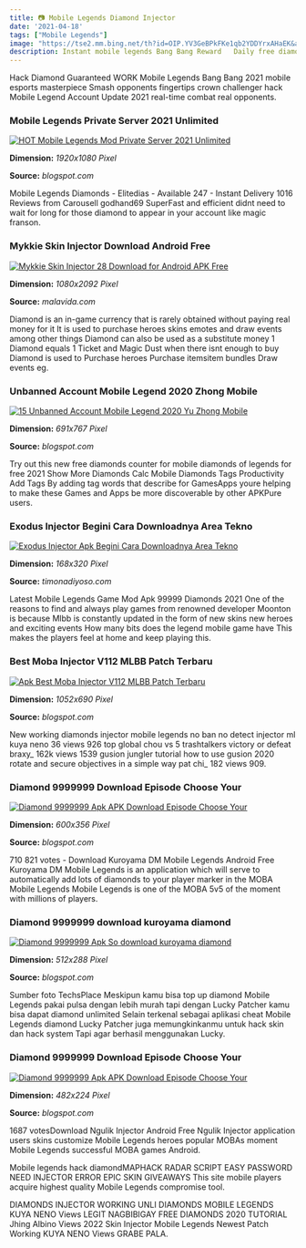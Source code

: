 ```yaml
---
title: 📷 Mobile Legends Diamond Injector
date: '2021-04-18'
tags: ["Mobile Legends"]
image: "https://tse2.mm.bing.net/th?id=OIP.YV3GeBPkFKe1qb2YDDYrxAHaEK&amp;pid=15.1"
description: Instant mobile legends Bang Bang Reward   Daily free diamond and battle points Instant sheats mobile legends free diamaond and battle points the best app for
---
```




Hack Diamond Guaranteed WORK Mobile Legends Bang Bang 2021 mobile esports masterpiece Smash opponents fingertips crown challenger hack Mobile Legend Account Update 2021 real-time combat real opponents.



###  Mobile Legends Private Server 2021 Unlimited 

[![HOT Mobile Legends Mod Private Server 2021 Unlimited ](https://1.bp.blogspot.com/-SVFtSyfe2u4/YAOihO1eYrI/AAAAAAAABkI/hYzZtonNYTER_vK2_LJFSwFn3Ec_hvZnQCLcBGAsYHQ/s1920/mobile-legends-private-server.png)](https://1.bp.blogspot.com/-SVFtSyfe2u4/YAOihO1eYrI/AAAAAAAABkI/hYzZtonNYTER_vK2_LJFSwFn3Ec_hvZnQCLcBGAsYHQ/s1920/mobile-legends-private-server.png)


**Dimension:** _1920x1080 Pixel_ 

**Source:** _blogspot.com_ 


Mobile Legends Diamonds - Elitedias - Available 247 - Instant Delivery 1016 Reviews from Carousell godhand69 SuperFast and efficient didnt need to wait for long for those diamond to appear in your account like magic franson.


### Mykkie Skin Injector Download Android Free

[![Mykkie Skin Injector 28  Download for Android APK Free](https://imag.malavida.com/mvimgbig/download-fs/mykkie-skin-injector-29725-10.jpg)](https://imag.malavida.com/mvimgbig/download-fs/mykkie-skin-injector-29725-10.jpg)


**Dimension:** _1080x2092 Pixel_ 

**Source:** _malavida.com_ 


Diamond is an in-game currency that is rarely obtained without paying real money for it It is used to purchase heroes skins emotes and draw events among other things Diamond can also be used as a substitute money 1 Diamond equals 1 Ticket and Magic Dust when there isnt enough to buy Diamond is used to Purchase heroes Purchase itemsitem bundles Draw events eg.


### Unbanned Account Mobile Legend 2020 Zhong Mobile 

[![15 Unbanned Account Mobile Legend 2020 Yu Zhong  Mobile ](https://cache.custompcguide.net/wp-content/uploads/2019/12/mobile-legends-counter-denies-savage.jpg)](https://cache.custompcguide.net/wp-content/uploads/2019/12/mobile-legends-counter-denies-savage.jpg)


**Dimension:** _691x767 Pixel_ 

**Source:** _blogspot.com_ 


Try out this new free diamonds counter for mobile diamonds of legends for free 2021 Show More Diamonds Calc Mobile Diamonds Tags Productivity Add Tags By adding tag words that describe for GamesApps youre helping to make these Games and Apps be more discoverable by other APKPure users.


### Exodus Injector Begini Cara Downloadnya Area Tekno

[![Exodus Injector Apk Begini Cara Downloadnya  Area Tekno](https://1.bp.blogspot.com/-nYVcmB498NM/XyLIQjtKkpI/AAAAAAAAB9g/0wQGOHN4MbMqDwqNsAwDxxQjQ3eaQLLCQCNcBGAsYHQ/s320/Exodus%2BInjector%2BApk.jpg)](https://1.bp.blogspot.com/-nYVcmB498NM/XyLIQjtKkpI/AAAAAAAAB9g/0wQGOHN4MbMqDwqNsAwDxxQjQ3eaQLLCQCNcBGAsYHQ/s320/Exodus%2BInjector%2BApk.jpg)


**Dimension:** _168x320 Pixel_ 

**Source:** _timonadiyoso.com_ 


Latest Mobile Legends Game Mod Apk 99999 Diamonds 2021 One of the reasons to find and always play games from renowned developer Moonton is because Mlbb is constantly updated in the form of new skins new heroes and exciting events How many bits does the legend mobile game have This makes the players feel at home and keep playing this.


###  Best Moba Injector V112 MLBB Patch Terbaru

[![Apk Best Moba Injector V112 MLBB Patch Terbaru](https://1.bp.blogspot.com/-NyUfUI-NEXc/X8N0cft3CfI/AAAAAAAAMgY/HkoxjL-pfckbGIdlpgw84sq4RyYRYzRdACLcBGAsYHQ/s1052/Screenshot%2B%25285434%2529.jpg)](https://1.bp.blogspot.com/-NyUfUI-NEXc/X8N0cft3CfI/AAAAAAAAMgY/HkoxjL-pfckbGIdlpgw84sq4RyYRYzRdACLcBGAsYHQ/s1052/Screenshot%2B%25285434%2529.jpg)


**Dimension:** _1052x690 Pixel_ 

**Source:** _blogspot.com_ 


New working diamonds injector mobile legends no ban no detect injector ml kuya neno 36 views 926 top global chou vs 5 trashtalkers victory or defeat braxy_ 162k views 1539 gusion jungler tutorial how to use gusion 2020 rotate and secure objectives in a simple way pat chi_ 182 views 909.


### Diamond 9999999 Download Episode Choose Your 

[![Diamond 9999999 Apk  APK Download Episode Choose Your ](https://i.pinimg.com/originals/25/6f/22/256f22007952409e616f00ecb3eb2485.jpg)](https://i.pinimg.com/originals/25/6f/22/256f22007952409e616f00ecb3eb2485.jpg)


**Dimension:** _600x356 Pixel_ 

**Source:** _blogspot.com_ 


710 821 votes - Download Kuroyama DM Mobile Legends Android Free Kuroyama DM Mobile Legends is an application which will serve to automatically add lots of diamonds to your player marker in the MOBA Mobile Legends Mobile Legends is one of the MOBA 5v5 of the moment with millions of players.


### Diamond 9999999 download kuroyama diamond 

[![Diamond 9999999 Apk  So download kuroyama diamond ](https://4.bp.blogspot.com/-0zt4hiR0H0I/UzV60MP9NnI/AAAAAAAAAgI/68aKyPOwPYo/s1600/Download-Big-Gun-v1-3-Mod-Money-APK-hack2.jpg)](https://4.bp.blogspot.com/-0zt4hiR0H0I/UzV60MP9NnI/AAAAAAAAAgI/68aKyPOwPYo/s1600/Download-Big-Gun-v1-3-Mod-Money-APK-hack2.jpg)


**Dimension:** _512x288 Pixel_ 

**Source:** _blogspot.com_ 


Sumber foto TechsPlace Meskipun kamu bisa top up diamond Mobile Legends pakai pulsa dengan lebih murah tapi dengan Lucky Patcher kamu bisa dapat diamond unlimited Selain terkenal sebagai aplikasi cheat Mobile Legends diamond Lucky Patcher juga memungkinkanmu untuk hack skin dan hack system Tapi agar berhasil menggunakan Lucky.


### Diamond 9999999 Download Episode Choose Your 

[![Diamond 9999999 Apk  APK Download Episode Choose Your ](http://www.gamecheetah.org/wp-content/uploads/2017/04/buy_gems.jpg)](http://www.gamecheetah.org/wp-content/uploads/2017/04/buy_gems.jpg)


**Dimension:** _482x224 Pixel_ 

**Source:** _blogspot.com_ 



 1687 votesDownload Ngulik Injector Android Free Ngulik Injector application users skins customize Mobile Legends heroes popular MOBAs moment Mobile Legends successful MOBA games Android.


Mobile legends hack diamondMAPHACK RADAR SCRIPT EASY PASSWORD NEED INJECTOR ERROR EPIC SKIN GIVEAWAYS This site mobile players acquire highest quality Mobile Legends compromise tool.


DIAMONDS INJECTOR WORKING UNLI DIAMONDS MOBILE LEGENDS KUYA NENO Views LEGIT NAGBIBIGAY FREE DIAMONDS 2020 TUTORIAL Jhing Albino Views 2022 Skin Injector Mobile Legends Newest Patch Working KUYA NENO Views GRABE PALA.




